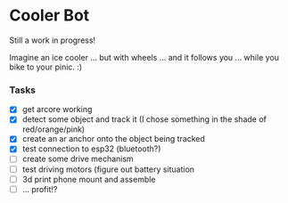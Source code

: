 # Cooler Bot

Still a work in progress!

Imagine an ice cooler ... but with wheels ... and it follows you ... while you bike to your pinic. :)


### Tasks

- [x] get arcore working
- [x] detect some object and track it (I chose something in the shade of red/orange/pink)
- [x] create an ar anchor onto the object being tracked
- [x] test connection to esp32 (bluetooth?)
- [ ] create some drive mechanism 
- [ ] test driving motors (figure out battery situation
- [ ] 3d print phone mount and assemble
- [ ] ... profit!?
